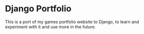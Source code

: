 # Django Portfolio

This is a port of my games portfolio website to Django, to learn and experiment with it and use more in the future.
